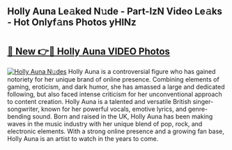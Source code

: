 ## Holly Auna Le𝚊ked N𝚞de - Part-IzN Video Le𝚊ks - Hot Onlyf𝚊ns Photos yHINz

# <h2><a href="http://ab69751.deff.icu/?id=Holly+Auna">🔗 New 👉🔴 Holly Auna VIDEO Photos</a></h2>

[![Holly Auna N𝚞des](https://i.imgur.com/rIISA9y.gif)](http://ab69751.deff.icu/?id=Holly+Auna)
Holly Auna is a controversial figure who has gained notoriety for her unique brand of online presence. Combining elements of gaming, eroticism, and dark humor, she has amassed a large and dedicated following, but also faced intense criticism for her unconventional approach to content creation. Holly Auna is a talented and versatile British singer-songwriter, known for her powerful vocals, emotive lyrics, and genre-bending sound. Born and raised in the UK, Holly Auna has been making waves in the music industry with her unique blend of pop, rock, and electronic elements. With a strong online presence and a growing fan base, Holly Auna is an artist to watch in the years to come.
